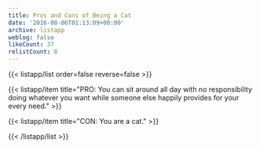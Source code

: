 ```yaml
---
title: Pros and Cons of Being a Cat
date: '2016-08-06T01:13:09+00:00'
archive: listapp
weblog: false
likeCount: 37
relistCount: 8
---
```



{{< listapp/list order=false reverse=false >}}

   {{< listapp/item title="PRO: You can sit around all day with no responsibility doing whatever you want while someone else happily provides for your every need." >}}

   {{< listapp/item title="CON: You are a cat." >}}

{{< /listapp/list >}}
